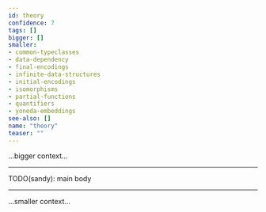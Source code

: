 ```yaml
---
id: theory
confidence: 7
tags: []
bigger: []
smaller:
- common-typeclasses
- data-dependency
- final-encodings
- infinite-data-structures
- initial-encodings
- isomorphisms
- partial-functions
- quantifiers
- yoneda-embeddings
see-also: []
name: "theory"
teaser: ""
---
```



...bigger context...

---

TODO(sandy): main body

---

...smaller context...
